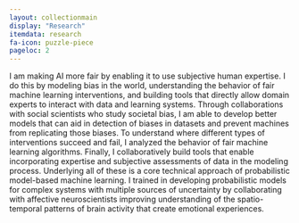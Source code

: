 ```yaml
---
layout: collectionmain
display: "Research"
itemdata: research
fa-icon: puzzle-piece
pageloc: 2
---
```


I am making AI more fair by enabling it to use subjective human expertise. I do this by modeling bias in the world, understanding the behavior of fair machine learning interventions, and building tools that directly allow domain experts to interact with data and learning systems. Through collaborations with social scientists who study societal bias, I am able to develop better models that can aid in detection of biases in datasets and prevent machines from replicating those biases. To understand where different types of interventions succeed and fail, I analyzed the behavior of fair machine learning algorithms. Finally, I collaboratively build tools that enable incorporating expertise and subjective assessments of data in the modeling process.  Underlying all of these is a core technical approach of probabilistic model-based machine learning. I trained in developing probabilistic models for complex systems with multiple sources of uncertainty by collaborating with affective neuroscientists improving understanding of the spatio-temporal patterns of brain activity that create emotional experiences.

<!-- developing machine learning techniques to better incorporate expert guidance and the tools to test them.  -->
